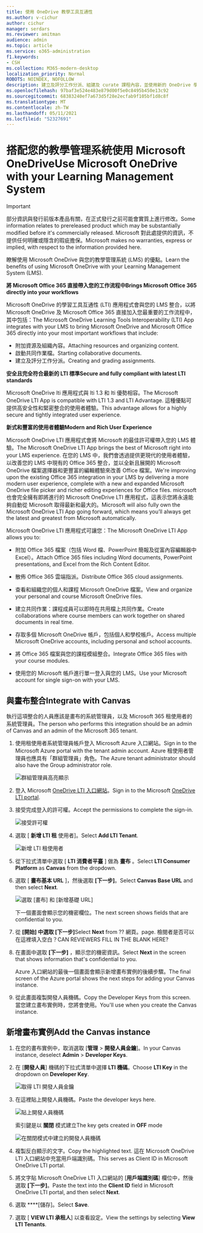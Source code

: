 ```yaml
---
title: 使用 OneDrive 教學工具互通性
ms.author: v-cichur
author: cichur
manager: serdars
ms.reviewer: amitman
audience: admin
ms.topic: article
ms.service: o365-administration
f1.keywords:
- CSH
ms.collection: M365-modern-desktop
localization_priority: Normal
ROBOTS: NOINDEX, NOFOLLOW
description: 建立及評分工作分派、組建及 curate 課程內容，並使用新的 OneDrive 學習工具互通性應用程式即時共同處理檔案。
ms.openlocfilehash: 97baf3e524e483e879d00f5e0c8495b450e13c92
ms.sourcegitcommit: 68383240ef7a673d5f28e2ecfab9f105bf1d8c8f
ms.translationtype: MT
ms.contentlocale: zh-TW
ms.lasthandoff: 05/11/2021
ms.locfileid: "52327691"
---
```

# <a name="use-microsoft-onedrive-with-your-learning-management-system"></a><span data-ttu-id="952df-103">搭配您的教學管理系統使用 Microsoft OneDrive</span><span class="sxs-lookup"><span data-stu-id="952df-103">Use Microsoft OneDrive with your Learning Management System</span></span>

> [!IMPORTANT]
> <span data-ttu-id="952df-104">部分資訊與發行前版本產品有關，在正式發行之前可能會實質上進行修改。</span><span class="sxs-lookup"><span data-stu-id="952df-104">Some information relates to prereleased product which may be substantially modified before it's commercially released.</span></span> <span data-ttu-id="952df-105">Microsoft 對此處提供的資訊，不提供任何明確或隱含的瑕疵擔保。</span><span class="sxs-lookup"><span data-stu-id="952df-105">Microsoft makes no warranties, express or implied, with respect to the information provided here.</span></span>

<span data-ttu-id="952df-106">瞭解使用 Microsoft OneDrive 與您的教學管理系統 (LMS) 的優點。</span><span class="sxs-lookup"><span data-stu-id="952df-106">Learn the benefits of using Microsoft OneDrive with your Learning Management System (LMS).</span></span>

<span data-ttu-id="952df-107">**將 Microsoft Office 365 直接帶入您的工作流程中**</span><span class="sxs-lookup"><span data-stu-id="952df-107">**Brings Microsoft Office 365 directly into your workflows**</span></span>

<span data-ttu-id="952df-108">Microsoft OneDrive 的學習工具互通性 (LTI) 應用程式會與您的 LMS 整合，以將 Microsoft OneDrive 及 Microsoft Office 365 直接加入您最重要的工作流程中，其中包括：</span><span class="sxs-lookup"><span data-stu-id="952df-108">The Microsoft OneDrive Learning Tools Interoperability (LTI) App integrates with your LMS to bring Microsoft OneDrive and Microsoft Office 365 directly into your most important workflows that include:</span></span>

- <span data-ttu-id="952df-109">附加資源及組織內容。</span><span class="sxs-lookup"><span data-stu-id="952df-109">Attaching resources and organizing content.</span></span>
- <span data-ttu-id="952df-110">啟動共同作業檔。</span><span class="sxs-lookup"><span data-stu-id="952df-110">Starting collaborative documents.</span></span>
- <span data-ttu-id="952df-111">建立及評分工作分派。</span><span class="sxs-lookup"><span data-stu-id="952df-111">Creating and grading assignments.</span></span>

<span data-ttu-id="952df-112">**安全且完全符合最新的 LTI 標準**</span><span class="sxs-lookup"><span data-stu-id="952df-112">**Secure and fully compliant with latest LTI standards**</span></span>

<span data-ttu-id="952df-113">Microsoft OneDrive lti 應用程式與 lti 1.3 和 lti 優勢相容。</span><span class="sxs-lookup"><span data-stu-id="952df-113">The Microsoft OneDrive LTI App is compatible with LTI 1.3 and LTI Advantage.</span></span> <span data-ttu-id="952df-114">這種優點可提供高安全性和緊密整合的使用者體驗。</span><span class="sxs-lookup"><span data-stu-id="952df-114">This advantage allows for a highly secure and tightly integrated user experience.</span></span>

<span data-ttu-id="952df-115">**新式和豐富的使用者體驗**</span><span class="sxs-lookup"><span data-stu-id="952df-115">**Modern and Rich User Experience**</span></span>

<span data-ttu-id="952df-116">Microsoft OneDrive LTI 應用程式會將 Microsoft 的最佳許可權帶入您的 LMS 體驗。</span><span class="sxs-lookup"><span data-stu-id="952df-116">The Microsoft OneDrive LTI App brings the best of Microsoft right into your LMS experience.</span></span> <span data-ttu-id="952df-117">在您的 LMS 中，我們會透過提供更現代的使用者體驗，以改善您的 LMS 中現有的 Office 365 整合，並以全新且展開的 Microsoft OneDrive 檔案選擇器和更豐富的編輯體驗來改善 Office 檔案。</span><span class="sxs-lookup"><span data-stu-id="952df-117">We're improving upon the existing Office 365 integration in your LMS by delivering a more modern user experience, complete with a new and expanded Microsoft OneDrive file picker and richer editing experiences for Office files.</span></span> <span data-ttu-id="952df-118">microsoft 也會完全擁有即將進行的 Microsoft OneDrive LTI 應用程式，這表示您將永遠能夠自動從 Microsoft 取得最新和最大的。</span><span class="sxs-lookup"><span data-stu-id="952df-118">Microsoft will also fully own the Microsoft OneDrive LTI App going forward, which means you’ll always get the latest and greatest from Microsoft automatically.</span></span>

<span data-ttu-id="952df-119">Microsoft OneDrive LTI 應用程式可讓您：</span><span class="sxs-lookup"><span data-stu-id="952df-119">The Microsoft OneDrive LTI App allows you to:</span></span>

- <span data-ttu-id="952df-120">附加 Office 365 檔案（包括 Word 檔、PowerPoint 簡報及從富內容編輯器中 Excel）。</span><span class="sxs-lookup"><span data-stu-id="952df-120">Attach Office 365 files including Word documents, PowerPoint presentations, and Excel from the Rich Content Editor.</span></span>

- <span data-ttu-id="952df-121">散佈 Office 365 雲端指派。</span><span class="sxs-lookup"><span data-stu-id="952df-121">Distribute Office 365 cloud assignments.</span></span>

- <span data-ttu-id="952df-122">查看和組織您的個人和課程 Microsoft OneDrive 檔案。</span><span class="sxs-lookup"><span data-stu-id="952df-122">View and organize your personal and course Microsoft OneDrive files.</span></span>

- <span data-ttu-id="952df-123">建立共同作業：課程成員可以即時在共用檔上共同作業。</span><span class="sxs-lookup"><span data-stu-id="952df-123">Create collaborations where course members can work together on shared documents in real time.</span></span>

- <span data-ttu-id="952df-124">存取多個 Microsoft OneDrive 帳戶，包括個人和學校帳戶。</span><span class="sxs-lookup"><span data-stu-id="952df-124">Access multiple Microsoft OneDrive accounts, including personal and school accounts.</span></span>

- <span data-ttu-id="952df-125">將 Office 365 檔案與您的課程模組整合。</span><span class="sxs-lookup"><span data-stu-id="952df-125">Integrate Office 365 files with your course modules.</span></span>

- <span data-ttu-id="952df-126">使用您的 Microsoft 帳戶進行單一登入與您的 LMS。</span><span class="sxs-lookup"><span data-stu-id="952df-126">Use your Microsoft account for single sign-on with your LMS.</span></span>

## <a name="integrate-with-canvas"></a><span data-ttu-id="952df-127">與畫布整合</span><span class="sxs-lookup"><span data-stu-id="952df-127">Integrate with Canvas</span></span>

<span data-ttu-id="952df-128">執行這項整合的人員應該是畫布的系統管理員，以及 Microsoft 365 租使用者的系統管理員。</span><span class="sxs-lookup"><span data-stu-id="952df-128">The person who performs this integration should be an admin of Canvas and an admin of the Microsoft 365 tenant.</span></span>

1. <span data-ttu-id="952df-129">使用租使用者系統管理員帳戶登入 Microsoft Azure 入口網站。</span><span class="sxs-lookup"><span data-stu-id="952df-129">Sign in to the Microsoft Azure portal with the tenant admin account.</span></span> <span data-ttu-id="952df-130">Azure 租使用者管理員也應具有「群組管理員」角色。</span><span class="sxs-lookup"><span data-stu-id="952df-130">The Azure tenant administrator should also have the Group administrator role.</span></span>

    ![群組管理員高亮顯示](../media/lti-media/lti-group-admin.png)

2. <span data-ttu-id="952df-132">登入 Microsoft [OneDrive LTI 入口網站](https://odltiappnl.azurewebsites.net/admin)。</span><span class="sxs-lookup"><span data-stu-id="952df-132">Sign in to the Microsoft [OneDrive LTI portal](https://odltiappnl.azurewebsites.net/admin).</span></span>

3. <span data-ttu-id="952df-133">接受完成登入的許可權。</span><span class="sxs-lookup"><span data-stu-id="952df-133">Accept the permissions to complete the sign-in.</span></span>

    ![接受許可權](../media/lti-media/lti-permissions.png)

4. <span data-ttu-id="952df-135">選取 [ **新增 LTI 租** 使用者]。</span><span class="sxs-lookup"><span data-stu-id="952df-135">Select **Add LTI Tenant**.</span></span>

     ![新增 LTI 租使用者](../media/lti-media/lti-add-tenant.png)

5. <span data-ttu-id="952df-137">從下拉式清單中選取 [ **LTI 消費者平臺** ] 做為 **畫布** 。</span><span class="sxs-lookup"><span data-stu-id="952df-137">Select **LTI Consumer Platform** as **Canvas** from the dropdown.</span></span>

6. <span data-ttu-id="952df-138">選取 [ **畫布基本 URL** ]，然後選取 **[下一步]**。</span><span class="sxs-lookup"><span data-stu-id="952df-138">Select **Canvas Base URL** and then select **Next**.</span></span>

    ![選取 [畫布] 和 [新增基礎 URL]](../media/lti-media/lti-canvas-base-url.png)

   <span data-ttu-id="952df-140">下一個畫面會顯示您的機密欄位。</span><span class="sxs-lookup"><span data-stu-id="952df-140">The next screen shows fields that are confidential to you.</span></span>

7. <span data-ttu-id="952df-141">從 **[開始] 中選取 [下一步]**</span><span class="sxs-lookup"><span data-stu-id="952df-141">Select **Next** from ??</span></span> <span data-ttu-id="952df-142">網頁。</span><span class="sxs-lookup"><span data-stu-id="952df-142">page.</span></span> <span data-ttu-id="952df-143">檢閱者是否可以在這裡填入空白？</span><span class="sxs-lookup"><span data-stu-id="952df-143">CAN REVIEWERS FILL IN THE BLANK HERE?</span></span>

8. <span data-ttu-id="952df-144">在畫面中選取 **[下一步]** ，顯示您的機密資訊。</span><span class="sxs-lookup"><span data-stu-id="952df-144">Select **Next** in the screen that shows information that's confidential to you.</span></span>

   <span data-ttu-id="952df-145">Azure 入口網站的最後一個畫面會顯示新增畫布實例的後續步驟。</span><span class="sxs-lookup"><span data-stu-id="952df-145">The final screen of the Azure portal shows the next steps for adding your Canvas instance.</span></span>

9. <span data-ttu-id="952df-146">從此畫面複製開發人員機碼。</span><span class="sxs-lookup"><span data-stu-id="952df-146">Copy the Developer Keys from this screen.</span></span> <span data-ttu-id="952df-147">當您建立畫布實例時，您將會使用。</span><span class="sxs-lookup"><span data-stu-id="952df-147">You'll use when you create the Canvas instance.</span></span>

## <a name="add-the-canvas-instance"></a><span data-ttu-id="952df-148">新增畫布實例</span><span class="sxs-lookup"><span data-stu-id="952df-148">Add the Canvas instance</span></span>

1. <span data-ttu-id="952df-149">在您的畫布實例中，取消選取 [**管理**  >  **開發人員金鑰**]。</span><span class="sxs-lookup"><span data-stu-id="952df-149">In your Canvas instance, deselect **Admin** > **Developer Keys**.</span></span>

2. <span data-ttu-id="952df-150">在 [**開發人員**] 機碼的下拉式清單中選擇 **LTI 機碼**。</span><span class="sxs-lookup"><span data-stu-id="952df-150">Choose **LTI Key** in the dropdown on **Developer Key**.</span></span>

   ![取得 LTI 開發人員金鑰](../media/lti-media/lti-developer-keys.png)

3. <span data-ttu-id="952df-152">在這裡貼上開發人員機碼。</span><span class="sxs-lookup"><span data-stu-id="952df-152">Paste the developer keys here.</span></span>

     ![貼上開發人員機碼](../media/lti-media/lti-developer-keys.png)

   <span data-ttu-id="952df-154">索引鍵是以 **關閉** 模式建立</span><span class="sxs-lookup"><span data-stu-id="952df-154">The key gets created in **OFF** mode</span></span>

   ![在關閉模式中建立的開發人員機碼](../media/lti-media/lti-copy-developer-keys.png)

4. <span data-ttu-id="952df-156">複製反白顯示的文字。</span><span class="sxs-lookup"><span data-stu-id="952df-156">Copy the highlighted text.</span></span>
    <span data-ttu-id="952df-157">這在 Microsoft OneDrive LTI 入口網站中充當用戶端識別碼。</span><span class="sxs-lookup"><span data-stu-id="952df-157">This serves as Client ID in Microsoft OneDrive LTI portal.</span></span>

5. <span data-ttu-id="952df-158">將文字貼 Microsoft OneDrive LTI 入口網站的 [**用戶端識別碼**] 欄位中，然後選取 **[下一步]**。</span><span class="sxs-lookup"><span data-stu-id="952df-158">Paste the text into the **Client ID** field in Microsoft OneDrive LTI portal, and then select **Next**.</span></span>

6. <span data-ttu-id="952df-159">選取 \*\*\*\*[儲存]。</span><span class="sxs-lookup"><span data-stu-id="952df-159">Select **Save**.</span></span>

7. <span data-ttu-id="952df-160">選取 [ **VIEW LTI 承租人**] 以查看設定。</span><span class="sxs-lookup"><span data-stu-id="952df-160">View the settings by selecting **View LTI Tenants**.</span></span>
